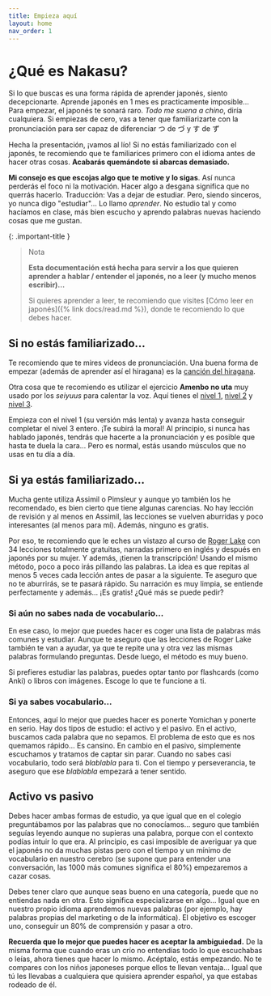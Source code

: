```yaml
---
title: Empieza aquí
layout: home
nav_order: 1
---
```


# ¿Qué es Nakasu?

Si lo que buscas es una forma rápida de aprender japonés, siento decepcionarte. Aprende japonés en 1 mes es practicamente imposible… Para empezar, el japonés te sonará raro. *Todo me suena a chino*, diría cualquiera. Si empiezas de cero, vas a tener que familiarizarte con la pronunciación para ser capaz de diferenciar つ de づ y す de ず

Hecha la presentación, ¡vamos al lío! Si no estás familiarizado con el japonés, te recomiendo que te familiarices primero con el idioma antes de hacer otras cosas. **Acabarás quemándote si abarcas demasiado.**

**Mi consejo es que escojas algo que te motive y lo sigas**. Así nunca perderás el foco ni la motivación. Hacer algo a desgana significa que no querrás hacerlo. Traducción: Vas a dejar de estudiar. Pero, siendo sinceros, yo nunca digo "estudiar"… Lo llamo *aprender*. No estudio tal y como hacíamos en clase, más bien escucho y aprendo palabras nuevas haciendo cosas que me gustan.

{: .important-title }
> Nota
>
> **Esta documentación está hecha para servir a los que quieren aprender a hablar / entender el japonés, no a leer (y mucho menos escribir)…**
> 
> Si quieres aprender a leer, te recomiendo que visites [Cómo leer en japonés]({% link docs/read.md %}), donde te recomiendo lo que debes hacer.

## Si no estás familiarizado…

Te recomiendo que te mires videos de pronunciación. Una buena forma de empezar (además de aprender así el hiragana) es la [canción del hiragana](https://www.youtube.com/watch?v=2qk4gCZuSjk).

Otra cosa que te recomiendo es utilizar el ejercicio **Amenbo no uta** muy usado por los *seiyuus* para calentar la voz. Aquí tienes el [nivel 1](https://www.youtube.com/watch?v=3ncttcmUy_Y), [nivel 2](https://www.youtube.com/watch?v=F1_dT4ZoTMs&t=0s) y [nivel 3](https://www.youtube.com/watch?v=5ysU-0l6i3Y&t=0s).

Empieza con el nivel 1 (su versión más lenta) y avanza hasta conseguir completar el nivel 3 entero. ¡Te subirá la moral! Al principio, si nunca has hablado japonés, tendrás que hacerte a la pronunciación y es posible que hasta te duela la cara… Pero es normal, estás usando músculos que no usas en tu día a día.

## Si ya estás familiarizado…

Mucha gente utiliza Assimil o Pimsleur y aunque yo también los he recomendado, es bien cierto que tiene algunas carencias. No hay lección de revisión y al menos en Assimil, las lecciones se vuelven aburridas y poco interesantes (al menos para mí). Además, ninguno es gratis.

Por eso, te recomiendo que le eches un vistazo al curso de [Roger Lake](https://www.japaneseaudiolessons.com/free-japanese-lessons/) con 34 lecciones totalmente gratuitas, narradas primero en inglés y después en japonés por su mujer. Y además, ¡tienen la transcripción! Usando el mismo método, poco a poco irás pillando las palabras. La idea es que repitas al menos 5 veces cada lección antes de pasar a la siguiente. Te aseguro que no te aburrirás, se te pasará rápido. Su narración es muy limpia, se entiende perfectamente y además… ¡Es gratis! ¿Qué más se puede pedir?

### Si aún no sabes nada de vocabulario…

En ese caso, lo mejor que puedes hacer es coger una lista de palabras más comunes y estudiar. Aunque te aseguro que las lecciones de Roger Lake también te van a ayudar, ya que te repite una y otra vez las mismas palabras formulando preguntas. Desde luego, el método es muy bueno.

Si prefieres estudiar las palabras, puedes optar tanto por flashcards (como Anki) o libros con imágenes. Escoge lo que te funcione a ti.

### Si ya sabes vocabulario…

Entonces, aquí lo mejor que puedes hacer es ponerte Yomichan y ponerte en serio. Hay dos tipos de estudio: el activo y el pasivo. En el activo, buscamos cada palabra que no sepamos. El problema de esto que es nos quemamos rápido… Es cansino. En cambio en el pasivo, simplemente escuchamos y tratamos de captar sin parar. Cuando no sabes casi vocabulario, todo será *blablabla* para ti. Con el tiempo y perseverancia, te aseguro que ese *blablabla* empezará a tener sentido.

## Activo vs pasivo

Debes hacer ambas formas de estudio, ya que igual que en el colegio preguntábamos por las palabras que no conocíamos… seguro que también seguías leyendo aunque no supieras una palabra, porque con el contexto podías intuir lo que era. Al principio, es casi imposible de averiguar ya que el japonés no da muchas pistas pero con el tiempo y un mínimo de vocabulario en nuestro cerebro (se supone que para entender una conversación, las 1000 más comunes significa el 80%) empezaremos a cazar cosas.

Debes tener claro que aunque seas bueno en una categoría, puede que no entiendas nada en otra. Esto significa especializarse en algo… Igual que en nuestro propio idioma aprendemos nuevas palabras (por ejemplo, hay palabras propias del marketing o de la informática). El objetivo es escoger uno, conseguir un 80% de comprensión y pasar a otro.

**Recuerda que lo mejor que puedes hacer es aceptar la ambiguiedad.** De la misma forma que cuando eras un crío no entendías todo lo que escuchabas o leías, ahora tienes que hacer lo mismo. Acéptalo, estás empezando. No te compares con los niños japoneses porque ellos te llevan ventaja… Igual que tú les llevabas a cualquiera que quisiera aprender español, ya que estabas rodeado de él.